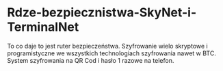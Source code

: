 # Rdze-bezpiecznistwa-SkyNet-i-TerminalNet
To co daje to jest ruter bezpieczeństwa.
Szyfrowanie wielo skryptowe i programistyczne we wszystkich technologiach szyfrowania nawet w BTC.
System szyfrowania na QR Cod i hasło 1 razowe na telefon. 
